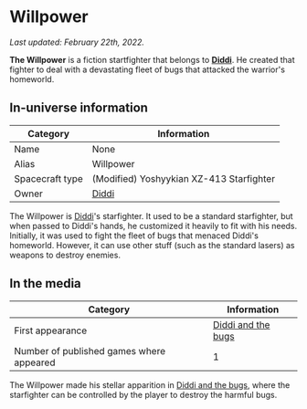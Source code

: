 # Willpower

_Last updated: February 22th, 2022._

**The Willpower** is a fiction startfighter that belongs to [**Diddi**](Diddi). He created that fighter
to deal with a devastating fleet of bugs that attacked the warrior's homeworld.

## In-universe information

| Category | Information |
|---|---|
| Name | None |
| Alias | Willpower |
| Spacecraft type | (Modified) Yoshyykian XZ-413 Starfighter |
| Owner | [Diddi](Diddi) |

The Willpower is [Diddi](Diddi)'s starfighter. It used to be a standard starfighter, but when passed to
Diddi's hands, he customized it heavily to fit with his needs. Initially, it was used to fight the fleet
of bugs that menaced Diddi's homeworld. However, it can use other stuff (such as the standard lasers)
as weapons to destroy enemies.

## In the media

| Category | Information |
|---|---|
| First appearance | [Diddi and the bugs](https://diddileija.itch.io/diddi-and-the-bugs) |
| Number of published games where appeared | 1 |

The Willpower made his stellar apparition in [Diddi and the bugs](https://diddileija.itch.io/diddi-and-the-bugs), where
the starfighter can be controlled by the player to destroy the harmful bugs.
